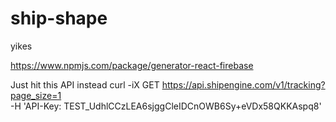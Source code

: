 # ship-shape



yikes

https://www.npmjs.com/package/generator-react-firebase



Just hit this API instead
curl -iX GET https://api.shipengine.com/v1/tracking?page_size=1 \
-H 'API-Key: TEST_UdhlCCzLEA6sjggCleIDCnOWB6Sy+eVDx58QKKAspq8'

